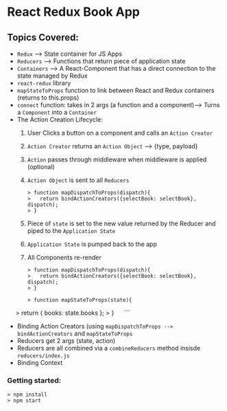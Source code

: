 # React Redux Book App 

## Topics Covered:
- `Redux`      --> State container for JS Apps
- `Reducers`   --> Functions that return piece of application state
- `Containers` --> A React-Component that has a direct connection to the state managed by Redux
- `react-redux` library
- `mapStateToProps` function to link between React and Redux containers (returns to this.props)
- `connect` function: takes in 2 args (a function and a component)--> Turns a `Component` into a `Container`
- The Action Creation Lifecycle:
   1) User Clicks a button on a component and calls an `Action Creator`
   2) `Action Creator` returns an `Action Object` --> {type, payload}
   3) `Action` passes through middleware when middleware is applied (optional)
   4) `Action Object` is sent to all `Reducers`
      ```
      > function mapDispatchToProps(dispatch){
      >   return bindActionCreators({selectBook: selectBook}, dispatch);
      > }
      ```
   5) Piece of `state` is set to the new value returned by the Reducer and piped to the `Application State`
   6) `Application State` is pumped back to the app
   7) All Components re-render 
      ```
      > function mapDispatchToProps(dispatch){
      >   return bindActionCreators({selectBook: selectBook}, dispatch);
      > }
      ```
      
      ```
      > function mapStateToProps(state){
      >   return { books: state.books };
      > }
      ```
- Binding Action Creators (using `mapDispatchToProps --> bindActionCreators` and `mapStateToProps`
- Reducers get 2 args (state, action)
- Reducers are all combined via a `combineReducers` method insisde `reducers/index.js`
- Binding Context


### Getting started:

```
> npm install
> npm start
```
